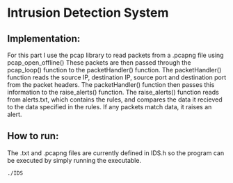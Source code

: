 
# Intrusion Detection System

## Implementation:
  For this part I use the pcap library to read packets from a .pcapng file using pcap_open_offline()
  These packets are then passed through the pcap_loop() function to the packetHandler() function.
  The packetHandler() function reads the source IP, destination IP, source port and destination port
  from the packet headers.
  The packetHandler() function then passes this information to the raise_alerts() function.
  The raise_alerts() function reads from alerts.txt, which contains the rules, and compares 
  the data it recieved to the data specified in the rules.
  If any packets match data, it raises an alert.

## How to run:
  The .txt and .pcapng files are currently defined in IDS.h so the program can
  be executed by simply running the executable.
  ```bash
  ./IDS
  ```



